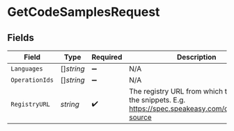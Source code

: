 # GetCodeSamplesRequest


## Fields

| Field                                                                                                  | Type                                                                                                   | Required                                                                                               | Description                                                                                            |
| ------------------------------------------------------------------------------------------------------ | ------------------------------------------------------------------------------------------------------ | ------------------------------------------------------------------------------------------------------ | ------------------------------------------------------------------------------------------------------ |
| `Languages`                                                                                            | []*string*                                                                                             | :heavy_minus_sign:                                                                                     | N/A                                                                                                    |
| `OperationIds`                                                                                         | []*string*                                                                                             | :heavy_minus_sign:                                                                                     | N/A                                                                                                    |
| `RegistryURL`                                                                                          | *string*                                                                                               | :heavy_check_mark:                                                                                     | The registry URL from which to retrieve the snippets. E.g. https://spec.speakeasy.com/org/ws/my-source |